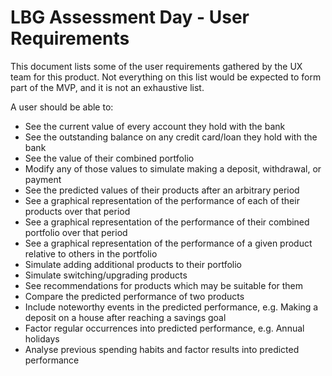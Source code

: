 # LBG Assessment Day - User Requirements

This document lists some of the user requirements gathered by the UX team for this product. Not everything on this list would be expected to form part of the MVP, and it is not an exhaustive list.

A user should be able to:

- See the current value of every account they hold with the bank 
- See the outstanding balance on any credit card/loan they hold with the bank 
- See the value of their combined portfolio 
- Modify any of those values to simulate making a deposit, withdrawal, or payment 
- See the predicted values of their products after an arbitrary period 
- See a graphical representation of the performance of each of their products over that period 
- See a graphical representation of the performance of their combined portfolio over that period 
- See a graphical representation of the performance of a given product relative to others in the portfolio 
- Simulate adding additional products to their portfolio 
- Simulate switching/upgrading products 
- See recommendations for products which may be suitable for them 
- Compare the predicted performance of two products 
- Include noteworthy events in the predicted performance, e.g. Making a deposit on a house after reaching a savings goal 
- Factor regular occurrences into predicted performance, e.g. Annual holidays 
- Analyse previous spending habits and factor results into predicted performance 